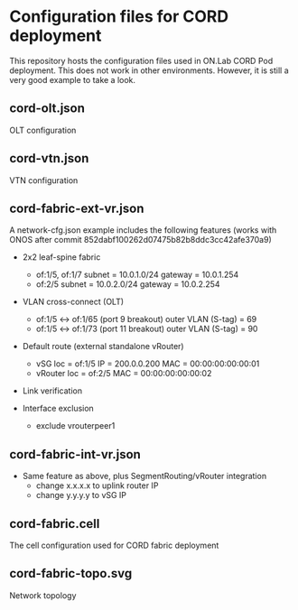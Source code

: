 # Configuration files for CORD deployment

This repository hosts the configuration files used in ON.Lab CORD Pod deployment.
This does not work in other environments.
However, it is still a very good example to take a look.

## cord-olt.json

OLT configuration

## cord-vtn.json

VTN configuration

## cord-fabric-ext-vr.json

A network-cfg.json example includes the following features
(works with ONOS after commit 852dabf100262d07475b82b8ddc3cc42afe370a9)

* 2x2 leaf-spine fabric
    - of:1/5, of:1/7
        subnet = 10.0.1.0/24
        gateway = 10.0.1.254
    - of:2/5
        subnet = 10.0.2.0/24
        gateway = 10.0.2.254

* VLAN cross-connect (OLT)
    - of:1/5 <-> of:1/65 (port 9 breakout)
        outer VLAN (S-tag) = 69
    - of:1/5 <-> of:1/73 (port 11 breakout)
        outer VLAN (S-tag) = 90

* Default route (external standalone vRouter)
    - vSG
        loc = of:1/5
        IP  = 200.0.0.200
        MAC = 00:00:00:00:00:01
    - vRouter
        loc = of:2/5
        MAC = 00:00:00:00:00:02

* Link verification

* Interface exclusion
    - exclude vrouterpeer1

## cord-fabric-int-vr.json

* Same feature as above, plus SegmentRouting/vRouter integration
    - change x.x.x.x to uplink router IP
    - change y.y.y.y to vSG IP

## cord-fabric.cell

The cell configuration used for CORD fabric deployment

## cord-fabric-topo.svg

Network topology
